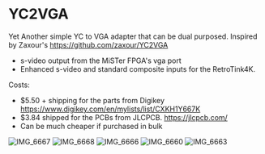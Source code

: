 # YC2VGA

Yet Another simple YC to VGA adapter that can be dual purposed. Inspired by Zaxour's https://github.com/zaxour/YC2VGA
* s-video output from the MiSTer FPGA's vga port
* Enhanced s-video and standard composite inputs for the RetroTink4K.

Costs:
* $5.50 + shipping for the parts from Digikey https://www.digikey.com/en/mylists/list/CXKH1Y667K
* $3.84 shipped for the PCBs from JLCPCB. https://jlcpcb.com/
* Can be much cheaper if purchased in bulk

![IMG_6667](https://github.com/svirant/YC2VGA/assets/62872229/db955a87-b77d-49eb-ba84-e07d83f06ba7)
![IMG_6668](https://github.com/svirant/YC2VGA/assets/62872229/38b66779-b65e-4cc9-90cf-6c70b90ad548)
![IMG_6666](https://github.com/svirant/YC2VGA/assets/62872229/82cb0b71-532c-49e8-9616-c1e606935e94)
![IMG_6660](https://github.com/svirant/YC2VGA/assets/62872229/78ed2bb8-1aad-4e54-aa33-786899e8f8f1)
![IMG_6663](https://github.com/svirant/YC2VGA/assets/62872229/7830bd27-a272-4363-ad4f-70cc4f5fe591)
